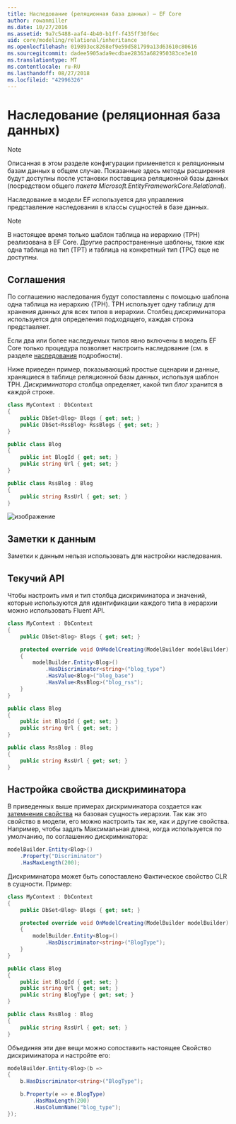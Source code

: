 ```yaml
---
title: Наследование (реляционная база данных) — EF Core
author: rowanmiller
ms.date: 10/27/2016
ms.assetid: 9a7c5488-aaf4-4b40-b1ff-f435ff30f6ec
uid: core/modeling/relational/inheritance
ms.openlocfilehash: 019893ec8268ef9e59d581799a13d63610c80616
ms.sourcegitcommit: dadee5905ada9ecdbae28363a682950383ce3e10
ms.translationtype: MT
ms.contentlocale: ru-RU
ms.lasthandoff: 08/27/2018
ms.locfileid: "42996326"
---
```

# <a name="inheritance-relational-database"></a>Наследование (реляционная база данных)

> [!NOTE]  
> Описанная в этом разделе конфигурации применяется к реляционным базам данных в общем случае. Показанные здесь методы расширения будут доступны после установки поставщика реляционной базы данных (посредством общего *пакета Microsoft.EntityFrameworkCore.Relational*).

Наследование в модели EF используется для управления представление наследования в классы сущностей в базе данных.

> [!NOTE]  
> В настоящее время только шаблон таблица на иерархию (TPH) реализована в EF Core. Другие распространенные шаблоны, такие как одна таблица на тип (TPT) и таблица на конкретный тип (TPC) еще не доступны.

## <a name="conventions"></a>Соглашения

По соглашению наследования будут сопоставлены с помощью шаблона одна таблица на иерархию (TPH). TPH использует одну таблицу для хранения данных для всех типов в иерархии. Столбец дискриминатора используется для определения подходящего, каждая строка представляет.

Если два или более наследуемых типов явно включены в модель EF Core только процедура позволяет настроить наследование (см. в разделе [наследования](../inheritance.md) подробности).

Ниже приведен пример, показывающий простые сценарии и данные, хранящиеся в таблице реляционной базы данных, используя шаблон TPH. *Дискриминатора* столбца определяет, какой тип *блог* хранится в каждой строке.

<!-- [!code-csharp[Main](samples/core/relational/Modeling/Conventions/Samples/InheritanceDbSets.cs)] -->
``` csharp
class MyContext : DbContext
{
    public DbSet<Blog> Blogs { get; set; }
    public DbSet<RssBlog> RssBlogs { get; set; }
}

public class Blog
{
    public int BlogId { get; set; }
    public string Url { get; set; }
}

public class RssBlog : Blog
{
    public string RssUrl { get; set; }
}
```

![изображение](_static/inheritance-tph-data.png)

## <a name="data-annotations"></a>Заметки к данным

Заметки к данным нельзя использовать для настройки наследования.

## <a name="fluent-api"></a>Текучий API

Чтобы настроить имя и тип столбца дискриминатора и значений, которые используются для идентификации каждого типа в иерархии можно использовать Fluent API.

<!-- [!code-csharp[Main](samples/core/relational/Modeling/FluentAPI/Samples/InheritanceTPHDiscriminator.cs?highlight=7,8,9,10)] -->
``` csharp
class MyContext : DbContext
{
    public DbSet<Blog> Blogs { get; set; }

    protected override void OnModelCreating(ModelBuilder modelBuilder)
    {
        modelBuilder.Entity<Blog>()
            .HasDiscriminator<string>("blog_type")
            .HasValue<Blog>("blog_base")
            .HasValue<RssBlog>("blog_rss");
    }
}

public class Blog
{
    public int BlogId { get; set; }
    public string Url { get; set; }
}

public class RssBlog : Blog
{
    public string RssUrl { get; set; }
}
```

## <a name="configuring-the-discriminator-property"></a>Настройка свойства дискриминатора

В приведенных выше примерах дискриминатора создается как [затемнения свойства](xref:core/modeling/shadow-properties) на базовая сущность иерархии. Так как это свойство в модели, его можно настроить так же, как и другие свойства. Например, чтобы задать Максимальная длина, когда используется по умолчанию, по соглашению дискриминатора:

```C#
modelBuilder.Entity<Blog>()
    .Property("Discriminator")
    .HasMaxLength(200);
```

Дискриминатора может быть сопоставлено Фактическое свойство CLR в сущности. Пример:
```C#
class MyContext : DbContext
{
    public DbSet<Blog> Blogs { get; set; }

    protected override void OnModelCreating(ModelBuilder modelBuilder)
    {
        modelBuilder.Entity<Blog>()
            .HasDiscriminator<string>("BlogType");
    }
}

public class Blog
{
    public int BlogId { get; set; }
    public string Url { get; set; }
    public string BlogType { get; set; }
}

public class RssBlog : Blog
{
    public string RssUrl { get; set; }
}
```

Объединяя эти две вещи можно сопоставить настоящее Свойство дискриминатора и настройте его:
```C#
modelBuilder.Entity<Blog>(b =>
{
    b.HasDiscriminator<string>("BlogType");

    b.Property(e => e.BlogType)
        .HasMaxLength(200)
        .HasColumnName("blog_type");
});
```
